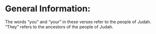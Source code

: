# General Information:

The words “you” and “your” in these verses refer to the people of Judah. “They” refers to the ancestors of the people of Judah.